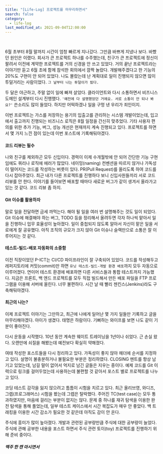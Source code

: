 ```yaml
---
title: "[Life-Log] 프로젝트를 마무리하면서"
search: false
category:
  - life-log
last_modified_at: 2021-09-04T12:00:00
---
```


<br>

6월 초부터 8월 말까지 시간이 엄청 빠르게 지나갔다. 
그만큼 바쁘게 지냈나 보다. 
바빴던 원인은 이랬다. 
회사가 큰 프로젝트 하나를 수주했는데, 친구가 큰 프로젝트에 정신이 팔려서 이전에 계약한 프로젝트를 거의 신경을 안 쓰고 있었다. 
거의 끝난 프로젝트라는 이야기만 듣고 6월 초에 함께 참석한 회의에서 깜짝 놀랐다. 
개발해주겠다고 한 기능의 20%도 구현이 안 되어 있었다. 
나도 몰랐는데 난 계획대로 일이 진행되지 않으면 많이 투덜거리는 사람이었다. 
`그 날부터 나는 투덜이가 됬다.` 

두 달은 야근하고, 주말 없이 일에 빠져 살았다. 
클라이언트와 다시 소통하면서 비즈니스 도메인 설계부터 다시 진행했다. 
`'예전에 다 설명했었던 거에요. 서로 소통이 안 되나 봐요?'` 
쓴소리도 많이 들었다. 
하지만 어떡하겠나 일을 구멍 낸 우리가 죄인이지. 

이번 프로젝트는 가스를 저장하는 용기의 입출고를 관리하는 시스템 개발이었는데, 입고에서 출고까지 진행되는 비즈니스 로직은 8월 일정을 간신히 맞추었다. 
기타 사용자 편의를 위한 추가 기능, 버그, 성능 개선은 현재까지 계속 진행되고 있다. 
프로젝트를 하면서 몇 가지 느낀 점이 있는데 이번 포스트에 기록해둬야겠다.  

#### 코드 리뷰는 필수
나와 친구를 제외하곤 모두 신입이다. 
경력이 이제 수개월밖에 안 되어 간단한 기능 구현임에도 쿼리나 로직에 에러가 많았다. 
네이밍(naming) 컨벤션을 따르지 않거나 가독성이 떨어지는 코드를 작성하는 버릇이 있다. 
PR(Pull Request)를 올리도록 하여 코드를 다시 잡아주었다. 
최근 내가 다른 프로젝트를 진행하다 보니 신입사원들끼리 서로 코드 리뷰를 안 한다. 
이야기를 들어보면 배포할 때마다 새로운 버그가 같이 생겨서 올라가고 있는 것 같다. 
코드 리뷰 좀 하지.

#### Git 이슈를 활용하자
말로 일을 전달하면 금세 까먹는다. 
해야 될 일을 여러 번 설명해주는 것도 일이 되었다. 
Git 이슈에 해결해야 하는 버그, TODO 등을 정리해서 올려두면 각자 하나씩 맡아서 일을 진행하니 업무 효율성이 높아졌다. 
일이 중첩되지 않도록 알아서 자신이 맡은 일을 서로에게 잘 공유했다. 
아직 조직의 규모가 크지 않아 Git 이슈나 슬랙만으로 소통은 잘 이루어지는 것 같다.

#### 테스트-빌드-배포 자동화의 소중함
이전 직장이었던 P-ICT는 CI/CD 파이프라인이 잘 구축되어 있었다. 
코드를 작성해두고 레퍼지토리에 커밋(commit)만 하면 `유닛 테스트-빌드-개발 환경 배포`까지 모두 자동으로 이루어졌다. 
연이어 테스트 환경에 배포하면 다른 서비스들과 통합 테스트까지 가능했다. 
지금은 프론트, 백 엔드 프로젝트를 모두 직접 빌드해서 만든 배포 파일을 FTP 프로그램을 이용해 서버에 올린다. 
너무 불편하다. 
시간 날 때 빨리 젠킨스(Jenkins)라도 구축해둬야겠다.

#### 최근의 나는?
이제 프로젝트 이야기는 그만하고, 최근에 나에게 일어난 몇 가지 일들만 기록하고 글을 마무리해야겠다. 
아이가 생겼다. 
태명은 하람이다. 
기뻐하는 와이프를 보면 나도 같이 기분이 좋아진다. 

다시 운동을 시작했다. 
10년 동안 계속한 웨이트 트레이닝을 1년이나 쉬었다. 
근 손실 왔다. 
오랜만에 쇠질을 해봤는데 예전보다 확실히 약해졌다. 

여태 작성한 포스트들을 다시 정리하고 있다. 
가독성이 좋지 않아 헤더에 순서를 지정하고 있다. 
설명이 불충분하거나 불필요한 부분은 정리하였다. 
CLOSING 멘트를 항상 남기고 있었는데, 남길 말이 없어서 억지로 남긴 글들은 지우는 중이다. 
예제 코드를 Git 이력으로 링크를 걸어두었는데 사용하는데 불편할 것 같아서 포스트 별로 프로젝트를 나누고 있다. 

코딩 테스트 감각을 잃지 않으려고 틈틈이 시험을 치르고 있다. 
최근 올리브영, 와디즈, 그렙(프로그래머스) 시험을 봤는데 그렙은 탈락했다. 
주어진 TC(test case)는 모두 통과하였지만, 마음에 걸리는 부분이 없지는 않다. 
문제 중 하나를 재귀 탐색을 이용한 완전 탐색을 통해 풀었는데, 일부 테스트 케이스에서 시간 복잡도가 매우 안 좋았다. 
백 트래킹을 이용한 시간 감소가 필요한 것 같은데 아직도 감이 안 온다. 

주식에 흥미가 많이 높아졌다. 
개발과 관련된 공부량만큼 주식에 대한 공부량이 늘었다. 
주식에 관해 공부한 내용을 포스트 하면서 주식 관련 토이(toy) 프로젝트를 진행하기 위해 준비 중이다. 

##### 맥주 한 캔 마시면서